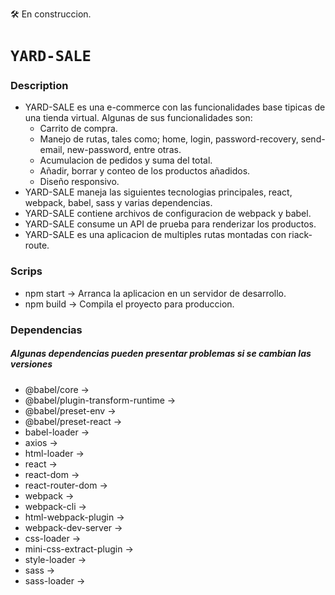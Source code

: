 🛠 En construccion.
# `YARD-SALE`
### Description
* YARD-SALE es una e-commerce con las funcionalidades base tipicas de una tienda virtual. Algunas de sus funcionalidades son:
	- Carrito de compra.
	- Manejo de rutas, tales como; home, login, password-recovery, send-email, new-password, entre otras.
	- Acumulacion de pedidos y suma del total.
	- Añadir, borrar y conteo de los productos añadidos.
	- Diseño responsivo.
* YARD-SALE maneja las siguientes tecnologias principales, react, webpack, babel, sass y varias dependencias.
* YARD-SALE contiene archivos de configuracion de webpack y babel.
* YARD-SALE consume un API de prueba para renderizar los productos.
* YARD-SALE es una aplicacion de multiples rutas montadas con riack-route.
### Scrips
+ npm start -> Arranca la aplicacion en un servidor de desarrollo.
+ npm build -> Compila el proyecto para produccion.
### Dependencias
##### *Algunas dependencias pueden presentar problemas si se cambian las versiones*
+ @babel/core ->
+ @babel/plugin-transform-runtime ->
+ @babel/preset-env ->
+ @babel/preset-react ->
+ babel-loader ->
+ axios ->
+ html-loader ->
+ react ->
+ react-dom ->
+ react-router-dom ->
+ webpack ->
+ webpack-cli ->
+ html-webpack-plugin ->
+ webpack-dev-server ->
+ css-loader ->
+ mini-css-extract-plugin ->
+ style-loader ->
+ sass ->
+ sass-loader ->
